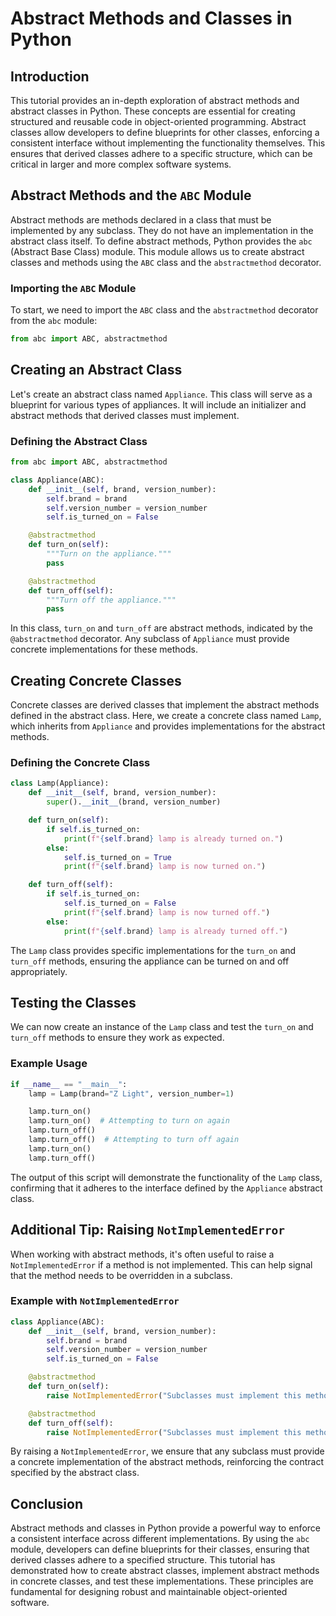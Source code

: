 # Abstract Methods and Classes in Python

## Introduction

This tutorial provides an in-depth exploration of abstract methods and abstract classes in Python. These concepts are essential for creating structured and reusable code in object-oriented programming. Abstract classes allow developers to define blueprints for other classes, enforcing a consistent interface without implementing the functionality themselves. This ensures that derived classes adhere to a specific structure, which can be critical in larger and more complex software systems.

## Abstract Methods and the `ABC` Module

Abstract methods are methods declared in a class that must be implemented by any subclass. They do not have an implementation in the abstract class itself. To define abstract methods, Python provides the `abc` (Abstract Base Class) module. This module allows us to create abstract classes and methods using the `ABC` class and the `abstractmethod` decorator.

### Importing the `ABC` Module

To start, we need to import the `ABC` class and the `abstractmethod` decorator from the `abc` module:

```python
from abc import ABC, abstractmethod
```

## Creating an Abstract Class

Let's create an abstract class named `Appliance`. This class will serve as a blueprint for various types of appliances. It will include an initializer and abstract methods that derived classes must implement.

### Defining the Abstract Class

```python
from abc import ABC, abstractmethod

class Appliance(ABC):
    def __init__(self, brand, version_number):
        self.brand = brand
        self.version_number = version_number
        self.is_turned_on = False

    @abstractmethod
    def turn_on(self):
        """Turn on the appliance."""
        pass

    @abstractmethod
    def turn_off(self):
        """Turn off the appliance."""
        pass
```

In this class, `turn_on` and `turn_off` are abstract methods, indicated by the `@abstractmethod` decorator. Any subclass of `Appliance` must provide concrete implementations for these methods.

## Creating Concrete Classes

Concrete classes are derived classes that implement the abstract methods defined in the abstract class. Here, we create a concrete class named `Lamp`, which inherits from `Appliance` and provides implementations for the abstract methods.

### Defining the Concrete Class

```python
class Lamp(Appliance):
    def __init__(self, brand, version_number):
        super().__init__(brand, version_number)

    def turn_on(self):
        if self.is_turned_on:
            print(f"{self.brand} lamp is already turned on.")
        else:
            self.is_turned_on = True
            print(f"{self.brand} lamp is now turned on.")

    def turn_off(self):
        if self.is_turned_on:
            self.is_turned_on = False
            print(f"{self.brand} lamp is now turned off.")
        else:
            print(f"{self.brand} lamp is already turned off.")
```

The `Lamp` class provides specific implementations for the `turn_on` and `turn_off` methods, ensuring the appliance can be turned on and off appropriately.

## Testing the Classes

We can now create an instance of the `Lamp` class and test the `turn_on` and `turn_off` methods to ensure they work as expected.

### Example Usage

```python
if __name__ == "__main__":
    lamp = Lamp(brand="Z Light", version_number=1)

    lamp.turn_on()
    lamp.turn_on()  # Attempting to turn on again
    lamp.turn_off()
    lamp.turn_off()  # Attempting to turn off again
    lamp.turn_on()
    lamp.turn_off()
```

The output of this script will demonstrate the functionality of the `Lamp` class, confirming that it adheres to the interface defined by the `Appliance` abstract class.

## Additional Tip: Raising `NotImplementedError`

When working with abstract methods, it's often useful to raise a `NotImplementedError` if a method is not implemented. This can help signal that the method needs to be overridden in a subclass.

### Example with `NotImplementedError`

```python
class Appliance(ABC):
    def __init__(self, brand, version_number):
        self.brand = brand
        self.version_number = version_number
        self.is_turned_on = False

    @abstractmethod
    def turn_on(self):
        raise NotImplementedError("Subclasses must implement this method")

    @abstractmethod
    def turn_off(self):
        raise NotImplementedError("Subclasses must implement this method")
```

By raising a `NotImplementedError`, we ensure that any subclass must provide a concrete implementation of the abstract methods, reinforcing the contract specified by the abstract class.

## Conclusion

Abstract methods and classes in Python provide a powerful way to enforce a consistent interface across different implementations. By using the `abc` module, developers can define blueprints for their classes, ensuring that derived classes adhere to a specified structure. This tutorial has demonstrated how to create abstract classes, implement abstract methods in concrete classes, and test these implementations. These principles are fundamental for designing robust and maintainable object-oriented software.